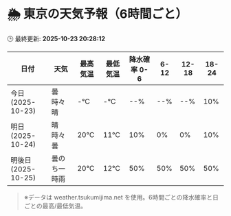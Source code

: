 # 🌦️ 東京の天気予報（6時間ごと）

🕒 最終更新: **2025-10-23 20:28:12**

| 日付 | 天気 | 最高気温 | 最低気温 | 降水確率 0-6 | 6-12 | 12-18 | 18-24 |
|------|------|----------|----------|------------|------|------|------|
| 今日 (2025-10-23) | 曇時々晴 | -℃ | -℃ | --% | --% | --% | 10% |
| 明日 (2025-10-24) | 晴時々曇 | 20℃ | 11℃ | 10% | 0% | 0% | 10% |
| 明後日 (2025-10-25) | 曇のち一時雨 | 20℃ | 12℃ | 50% | 50% | 50% | 50% |

> ※データは weather.tsukumijima.net を使用。6時間ごとの降水確率と日ごとの最高/最低気温。